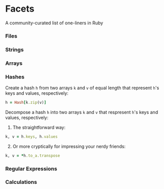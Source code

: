 Facets
======

A community-curated list of one-liners in Ruby

### Files

### Strings

### Arrays

### Hashes

Create a hash `h` from two arrays `k` and `v` of equal length that represent `h`'s keys and values, respectively:
```ruby
h = Hash[k.zip(v)]
```
Decompose a hash `h` into two arrays `k` and `v` that respresent `h`'s keys and values, respectively:

1) The straightforward way:
```ruby
k, v = h.keys, h.values
```
2) Or more cryptically for impressing your nerdy friends:
```ruby
k, v = *h.to_a.transpose
```

### Regular Expressions

### Calculations
